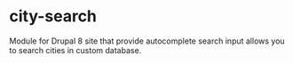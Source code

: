 # city-search
Module for Drupal 8 site that provide autocomplete search input allows you to search cities in custom database.